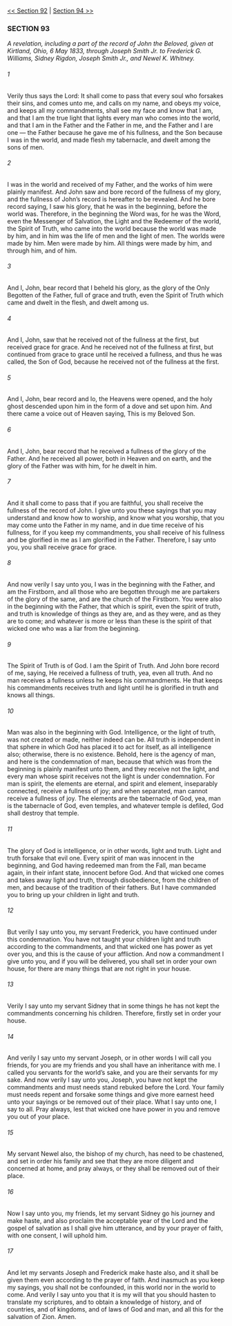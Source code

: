 [<< Section 92](Section%2092.md)  |  [Section 94 >>](Section%2094.md)

### SECTION 93

*A revelation, including a part of the record of John the Beloved, given at Kirtland, Ohio, 6 May 1833, through Joseph Smith Jr. to Frederick G. Williams, Sidney Rigdon, Joseph Smith Jr., and Newel K. Whitney.*

###### 1
Verily thus says the Lord: It shall come to pass that every soul who forsakes their sins, and comes unto me, and calls on my name, and obeys my voice, and keeps all my commandments, shall see my face and know that I am, and that I am the true light that lights every man who comes into the world, and that I am in the Father and the Father in me, and the Father and I are one — the Father because he gave me of his fullness, and the Son because I was in the world, and made flesh my tabernacle, and dwelt among the sons of men.

###### 2
I was in the world and received of my Father, and the works of him were plainly manifest. And John saw and bore record of the fullness of my glory, and the fullness of John’s record is hereafter to be revealed. And he bore record saying, I saw his glory, that he was in the beginning, before the world was. Therefore, in the beginning the Word was, for he was the Word, even the Messenger of Salvation, the Light and the Redeemer of the world, the Spirit of Truth, who came into the world because the world was made by him, and in him was the life of men and the light of men. The worlds were made by him. Men were made by him. All things were made by him, and through him, and of him.

###### 3
And I, John, bear record that I beheld his glory, as the glory of the Only Begotten of the Father, full of grace and truth, even the Spirit of Truth which came and dwelt in the flesh, and dwelt among us.

###### 4
And I, John, saw that he received not of the fullness at the first, but received grace for grace. And he received not of the fullness at first, but continued from grace to grace until he received a fullness, and thus he was called, the Son of God, because he received not of the fullness at the first.

###### 5
And I, John, bear record and lo, the Heavens were opened, and the holy ghost descended upon him in the form of a dove and set upon him. And there came a voice out of Heaven saying, This is my Beloved Son.

###### 6
And I, John, bear record that he received a fullness of the glory of the Father. And he received all power, both in Heaven and on earth, and the glory of the Father was with him, for he dwelt in him.

###### 7
And it shall come to pass that if you are faithful, you shall receive the fullness of the record of John. I give unto you these sayings that you may understand and know how to worship, and know what you worship, that you may come unto the Father in my name, and in due time receive of his fullness, for if you keep my commandments, you shall receive of his fullness and be glorified in me as I am glorified in the Father. Therefore, I say unto you, you shall receive grace for grace.

###### 8
And now verily I say unto you, I was in the beginning with the Father, and am the Firstborn, and all those who are begotten through me are partakers of the glory of the same, and are the church of the Firstborn. You were also in the beginning with the Father, that which is spirit, even the spirit of truth, and truth is knowledge of things as they are, and as they were, and as they are to come; and whatever is more or less than these is the spirit of that wicked one who was a liar from the beginning.

###### 9
The Spirit of Truth is of God. I am the Spirit of Truth. And John bore record of me, saying, He received a fullness of truth, yea, even all truth. And no man receives a fullness unless he keeps his commandments. He that keeps his commandments receives truth and light until he is glorified in truth and knows all things.

###### 10
Man was also in the beginning with God. Intelligence, or the light of truth, was not created or made, neither indeed can be. All truth is independent in that sphere in which God has placed it to act for itself, as all intelligence also; otherwise, there is no existence. Behold, here is the agency of man, and here is the condemnation of man, because that which was from the beginning is plainly manifest unto them, and they receive not the light, and every man whose spirit receives not the light is under condemnation. For man is spirit, the elements are eternal, and spirit and element, inseparably connected, receive a fullness of joy; and when separated, man cannot receive a fullness of joy. The elements are the tabernacle of God, yea, man is the tabernacle of God, even temples, and whatever temple is defiled, God shall destroy that temple.

###### 11
The glory of God is intelligence, or in other words, light and truth. Light and truth forsake that evil one. Every spirit of man was innocent in the beginning, and God having redeemed man from the Fall, man became again, in their infant state, innocent before God. And that wicked one comes and takes away light and truth, through disobedience, from the children of men, and because of the tradition of their fathers. But I have commanded you to bring up your children in light and truth.

###### 12
But verily I say unto you, my servant Frederick, you have continued under this condemnation. You have not taught your children light and truth according to the commandments, and that wicked one has power as yet over you, and this is the cause of your affliction. And now a commandment I give unto you, and if you will be delivered, you shall set in order your own house, for there are many things that are not right in your house.

###### 13
Verily I say unto my servant Sidney that in some things he has not kept the commandments concerning his children. Therefore, firstly set in order your house.

###### 14
And verily I say unto my servant Joseph, or in other words I will call you friends, for you are my friends and you shall have an inheritance with me. I called you servants for the world’s sake, and you are their servants for my sake. And now verily I say unto you, Joseph, you have not kept the commandments and must needs stand rebuked before the Lord. Your family must needs repent and forsake some things and give more earnest heed unto your sayings or be removed out of their place. What I say unto one, I say to all. Pray always, lest that wicked one have power in you and remove you out of your place.

###### 15
My servant Newel also, the bishop of my church, has need to be chastened, and set in order his family and see that they are more diligent and concerned at home, and pray always, or they shall be removed out of their place.

###### 16
Now I say unto you, my friends, let my servant Sidney go his journey and make haste, and also proclaim the acceptable year of the Lord and the gospel of salvation as I shall give him utterance, and by your prayer of faith, with one consent, I will uphold him.

###### 17
And let my servants Joseph and Frederick make haste also, and it shall be given them even according to the prayer of faith. And inasmuch as you keep my sayings, you shall not be confounded, in this world nor in the world to come. And verily I say unto you that it is my will that you should hasten to translate my scriptures, and to obtain a knowledge of history, and of countries, and of kingdoms, and of laws of God and man, and all this for the salvation of Zion. Amen.